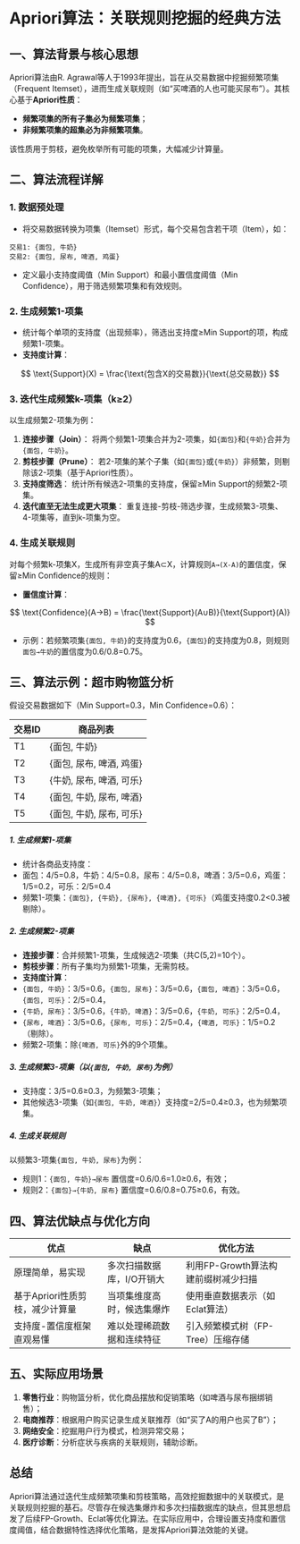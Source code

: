 # Apriori算法：关联规则挖掘的经典方法

## 一、算法背景与核心思想

Apriori算法由R. Agrawal等人于1993年提出，旨在从交易数据中挖掘频繁项集（Frequent Itemset），进而生成关联规则（如“买啤酒的人也可能买尿布”）。其核心基于**Apriori性质**：
- **频繁项集的所有子集必为频繁项集**；
- **非频繁项集的超集必为非频繁项集**。

该性质用于剪枝，避免枚举所有可能的项集，大幅减少计算量。

## 二、算法流程详解

### 1. 数据预处理
- 将交易数据转换为项集（Itemset）形式，每个交易包含若干项（Item），如：
```
交易1: {面包, 牛奶} 
交易2: {面包, 尿布, 啤酒, 鸡蛋}
```
- 定义最小支持度阈值（Min Support）和最小置信度阈值（Min Confidence），用于筛选频繁项集和有效规则。

### 2. 生成频繁1-项集
- 统计每个单项的支持度（出现频率），筛选出支持度≥Min Support的项，构成频繁1-项集。
- **支持度计算**：

$$
\text{Support}(X) = \frac{\text{包含X的交易数}}{\text{总交易数}}
$$

### 3. 迭代生成频繁k-项集（k≥2）

以生成频繁2-项集为例：
1. **连接步骤（Join）**：
 将两个频繁1-项集合并为2-项集，如`{面包}`和`{牛奶}`合并为`{面包, 牛奶}`。
2. **剪枝步骤（Prune）**：
 若2-项集的某个子集（如`{面包}`或`{牛奶}`）非频繁，则剔除该2-项集（基于Apriori性质）。
3. **支持度筛选**：
 统计所有候选2-项集的支持度，保留≥Min Support的频繁2-项集。
4. **迭代直至无法生成更大项集**：
 重复连接-剪枝-筛选步骤，生成频繁3-项集、4-项集等，直到k-项集为空。

### 4. 生成关联规则
对每个频繁k-项集X，生成所有非空真子集A⊂X，计算规则`A→(X-A)`的置信度，保留≥Min Confidence的规则：
- **置信度计算**：

$$
\text{Confidence}(A→B) = \frac{\text{Support}(A∪B)}{\text{Support}(A)}
$$

- 示例：若频繁项集`{面包, 牛奶}`的支持度为0.6，`{面包}`的支持度为0.8，则规则`面包→牛奶`的置信度为0.6/0.8=0.75。

## 三、算法示例：超市购物篮分析

假设交易数据如下（Min Support=0.3，Min Confidence=0.6）：

| 交易ID | 商品列表               |
|--------|------------------------|
| T1     | {面包, 牛奶}           |
| T2     | {面包, 尿布, 啤酒, 鸡蛋} |
| T3     | {牛奶, 尿布, 啤酒, 可乐} |
| T4     | {面包, 牛奶, 尿布, 啤酒} |
| T5     | {面包, 牛奶, 尿布, 可乐} |

##### 1. 生成频繁1-项集
- 统计各商品支持度：
- 面包：4/5=0.8，牛奶：4/5=0.8，尿布：4/5=0.8，啤酒：3/5=0.6，鸡蛋：1/5=0.2，可乐：2/5=0.4
- 频繁1-项集：`{面包}, {牛奶}, {尿布}, {啤酒}, {可乐}`（鸡蛋支持度0.2<0.3被剔除）。

##### 2. 生成频繁2-项集
- **连接步骤**：合并频繁1-项集，生成候选2-项集（共C(5,2)=10个）。
- **剪枝步骤**：所有子集均为频繁1-项集，无需剪枝。
- **支持度计算**：
- `{面包, 牛奶}`：3/5=0.6，`{面包, 尿布}`：3/5=0.6，`{面包, 啤酒}`：3/5=0.6，`{面包, 可乐}`：2/5=0.4，
- `{牛奶, 尿布}`：3/5=0.6，`{牛奶, 啤酒}`：3/5=0.6，`{牛奶, 可乐}`：2/5=0.4，
- `{尿布, 啤酒}`：3/5=0.6，`{尿布, 可乐}`：2/5=0.4，`{啤酒, 可乐}`：1/5=0.2（剔除）。
- 频繁2-项集：除`{啤酒, 可乐}`外的9个项集。

##### 3. 生成频繁3-项集（以`{面包, 牛奶, 尿布}`为例）
- 支持度：3/5=0.6≥0.3，为频繁3-项集；
- 其他候选3-项集（如`{面包, 牛奶, 啤酒}`）支持度=2/5=0.4≥0.3，也为频繁项集。

##### 4. 生成关联规则
以频繁3-项集`{面包, 牛奶, 尿布}`为例：
- 规则1：`{面包, 牛奶}→尿布`
置信度=0.6/0.6=1.0≥0.6，有效；
- 规则2：`{面包}→{牛奶, 尿布}`
置信度=0.6/0.8=0.75≥0.6，有效。

## 四、算法优缺点与优化方向

| **优点**                          | **缺点**                          | **优化方法**                          |
|-----------------------------------|-----------------------------------|---------------------------------------|
| 原理简单，易实现                  | 多次扫描数据库，I/O开销大        | 利用FP-Growth算法构建前缀树减少扫描  |
| 基于Apriori性质剪枝，减少计算量   | 当项集维度高时，候选集爆炸        | 使用垂直数据表示（如Eclat算法）      |
| 支持度-置信度框架直观易懂        | 难以处理稀疏数据和连续特征        | 引入频繁模式树（FP-Tree）压缩存储    |

## 五、实际应用场景

1. **零售行业**：购物篮分析，优化商品摆放和促销策略（如啤酒与尿布捆绑销售）；
2. **电商推荐**：根据用户购买记录生成关联推荐（如“买了A的用户也买了B”）；
3. **网络安全**：挖掘用户行为模式，检测异常交易；
4. **医疗诊断**：分析症状与疾病的关联规则，辅助诊断。

## 总结

Apriori算法通过迭代生成频繁项集和剪枝策略，高效挖掘数据中的关联模式，是关联规则挖掘的基石。尽管存在候选集爆炸和多次扫描数据库的缺点，但其思想启发了后续FP-Growth、Eclat等优化算法。在实际应用中，合理设置支持度和置信度阈值，结合数据特性选择优化策略，是发挥Apriori算法效能的关键。